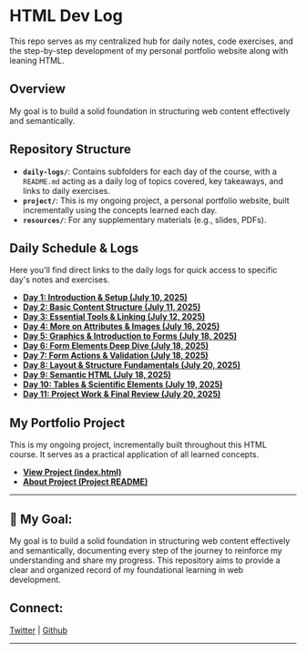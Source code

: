 # HTML Dev Log 

This repo serves as my centralized hub for daily notes, code exercises, and the step-by-step development of my personal portfolio website along with leaning HTML.

## Overview

My goal is to build a solid foundation in structuring web content effectively and semantically.

## Repository Structure

* **`daily-logs/`**: Contains subfolders for each day of the course, with a `README.md` acting as a daily log of topics covered, key takeaways, and links to daily exercises.
* **`project/`**: This is my ongoing project, a personal portfolio website, built incrementally using the concepts learned each day.
* **`resources/`**: For any supplementary materials (e.g., slides, PDFs).

## Daily Schedule & Logs

Here you'll find direct links to the daily logs for quick access to specific day's notes and exercises.

* **[Day 1: Introduction & Setup (July 10, 2025)](./daily-logs/day-01-intro-setup/README.md)**
* **[Day 2: Basic Content Structure (July 11, 2025)](./daily-logs/day-02-basic-content/README.md)**
* **[Day 3: Essential Tools & Linking (July 12, 2025)](./daily-logs/day-03-tools-linking/README.md)**
* **[Day 4: More on Attributes & Images (July 16, 2025)](./daily-logs/day-04-attributes-images/README.md)**
* **[Day 5: Graphics & Introduction to Forms (July 18, 2025)](./daily-logs/day-05-graphics-forms-intro/README.md)**
* **[Day 6: Form Elements Deep Dive (July 18, 2025)](./daily-logs/day-06-form-elements-deep-dive/README.md)**
* **[Day 7: Form Actions & Validation (July 18, 2025)](./daily-logs/day-07-form-actions-validation/README.md)**
* **[Day 8: Layout & Structure Fundamentals (July 20, 2025)](./daily-logs/day-08-layout-structure/README.md)**
* **[Day 9: Semantic HTML (July 18, 2025)](./daily-logs/day-09-semantic-html/README.md)**
* **[Day 10: Tables & Scientific Elements (July 19, 2025)](./daily-logs/day-10-tables-scientific/README.md)**
* **[Day 11: Project Work & Final Review (July 20, 2025)](./daily-logs/day-11-project-review/README.md)**

## My Portfolio Project

This is my ongoing project, incrementally built throughout this HTML course. It serves as a practical application of all learned concepts.

* **[View Project (index.html)](./project/index.html)**
* **[About Project (Project README)](./my-portfolio-project/README.md)**

---

## 🌱 My Goal:

My goal is to build a solid foundation in structuring web content effectively and semantically, documenting every step of the journey to reinforce my understanding and share my progress. This repository aims to provide a clear and organized record of my foundational learning in web development.

## Connect:

[Twitter](https://x.com/hcodes1) | [Github](https://github.com/hcodes1)

---